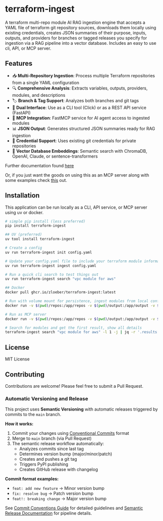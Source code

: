 # terraform-ingest

A terraform multi-repo module AI RAG ingestion engine that accepts a YAML file of terraform git repository sources, downloads them locally using existing credentials, creates JSON summaries of their purpose, inputs, outputs, and providers for branches or tagged releases you specify for ingestion via a RAG pipeline into a vector database. Includes an easy to use cli, API, or MCP server.

## Features

- 📥 **Multi-Repository Ingestion**: Process multiple Terraform repositories from a single YAML configuration
- 🔍 **Comprehensive Analysis**: Extracts variables, outputs, providers, modules, and descriptions
- 🏷️ **Branch & Tag Support**: Analyzes both branches and git tags
- 🔌 **Dual Interface**: Use as a CLI tool (Click) or as a REST API service (FastAPI)
- 🤖 **MCP Integration**: FastMCP service for AI agent access to ingested modules
- 📊 **JSON Output**: Generates structured JSON summaries ready for RAG ingestion
- 🔐 **Credential Support**: Uses existing git credentials for private repositories
- 🧠 **Vector Database Embeddings**: Semantic search with ChromaDB, OpenAI, Claude, or sentence-transformers

Further documentation found [here](https://zloeber.github.io/terraform-ingest/)

Or, if you just want the goods on using this as an MCP server along with some examples check [this](./docs/mcp_use_examples.md) out.

## Installation

This application can be run locally as a CLI, API service, or MCP server using uv or docker.

```bash
# simple pip install (less preferred)
pip install terraform-ingest

## UV (preferred)
uv tool install terraform-ingest

# Create a config
uv run terraform-ingest init config.yaml

# Update your config.yaml file to include your terraform module information and mcp config then preform the initial ingestion
uv run terraform-ingest ingest config.yaml

# Run a quick cli search to test things out
uv run terraform-ingest search "vpc module for aws"

## Docker
docker pull ghcr.io/zloeber/terraform-ingest:latest

# Run with volume mount for persistence, ingest modules from local config.yaml file
docker run -v $(pwd)/repos:/app/repos -v $(pwd)/output:/app/output -v $(pwd)/config.yaml:/app/config.yaml ghcr.io/zloeber/terraform-ingest:latest ingest /app/config.yaml

# Run as MCP server
docker run -v $(pwd)/repos:/app/repos -v $(pwd)/output:/app/output -v $(pwd)/config.yaml:/app/config.yaml -p 8000:8000 ghcr.io/zloeber/terraform-ingest:latest mcp -c /app/config.yaml

# Search for modules and get the first result, show all details
terraform-ingest search "vpc module for aws" -l 1 -j | jq -r '.results[0].id' | xargs -I {} terraform-ingest index get {}
```

## License

MIT License

## Contributing

Contributions are welcome! Please feel free to submit a Pull Request.

### Automatic Versioning and Release

This project uses **Semantic Versioning** with automatic releases triggered by commits to the `main` branch.

**How it works:**
1. Commit your changes using [Conventional Commits](https://www.conventionalcommits.org/) format
2. Merge to `main` branch (via Pull Request)
3. The semantic release workflow automatically:
   - Analyzes commits since last tag
   - Determines version bump (major/minor/patch)
   - Creates and pushes a git tag
   - Triggers PyPI publishing
   - Creates GitHub release with changelog

**Commit format examples:**
- `feat: add new feature` → Minor version bump
- `fix: resolve bug` → Patch version bump  
- `feat!: breaking change` → Major version bump

See [Commit Conventions Guide](./docs/commit_conventions.md) for detailed guidelines and [Semantic Release Documentation](./docs/semantic_release_FEATURE.md) for pipeline details.

````
